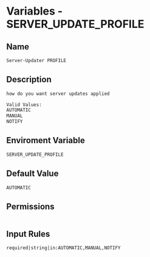 # Variables - SERVER_UPDATE_PROFILE

## Name

```txt
Server-Updater PROFILE
```

## Description

```txt
how do you want server updates applied

Valid Values:
AUTOMATIC
MANUAL
NOTIFY
```

## Enviroment Variable

```txt
SERVER_UPDATE_PROFILE
```

## Default Value

```txt
AUTOMATIC
```

## Permissions

```txt

```

## Input Rules

```txt
required|string|in:AUTOMATIC,MANUAL,NOTIFY
```
